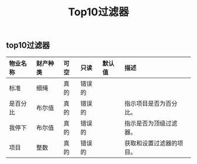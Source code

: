 ﻿---
title: Top10过滤器
second_title: Aspose.Cells Cloud Documen
type: docs
url: /zh/specification/model/top10filter/
description: Aspose.Cells 云模型规范：Top10Filter。轻松处理 Excel 和其他电子表格文档，具有打开、生成、编辑、拆分、合并、比较和转换等功能
weight: 50
---
## **top10过滤器**

 

|物业名称|财产种类|可空|只读|默认值|描述|
|:- |:- |:- |:- |:- |:- |
|标准|细绳|真的|错误的|||
|是百分比|布尔值|真的|错误的||指示项目是否为百分比。|
|我停下|布尔值|真的|错误的||指示是否为顶级过滤器。|
|项目|整数|真的|错误的||获取和设置过滤器的项目。|

